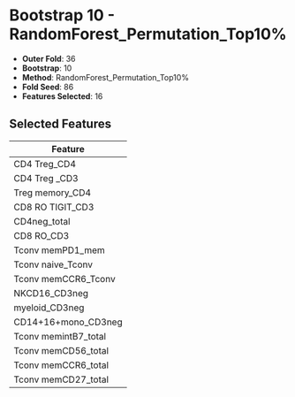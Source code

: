 # Bootstrap 10 - RandomForest_Permutation_Top10%

- **Outer Fold**: 36
- **Bootstrap**: 10
- **Method**: RandomForest_Permutation_Top10%
- **Fold Seed**: 86
- **Features Selected**: 16

## Selected Features

| Feature |
|---------|
| CD4 Treg_CD4 |
| CD4 Treg _CD3 |
| Treg memory_CD4 |
| CD8 RO TIGIT_CD3 |
| CD4neg_total |
| CD8 RO_CD3 |
| Tconv memPD1_mem |
| Tconv naive_Tconv |
| Tconv memCCR6_Tconv |
| NKCD16_CD3neg |
| myeloid_CD3neg |
| CD14+16+mono_CD3neg |
| Tconv memintB7_total |
| Tconv memCD56_total |
| Tconv memCCR6_total |
| Tconv memCD27_total |
